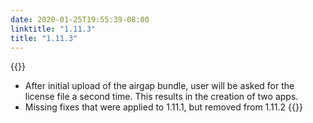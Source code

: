 ```yaml
---
date: 2020-01-25T19:55:39-08:00
linktitle: "1.11.3"
title: "1.11.3"
---
```


{{<fixes>}}
  - After initial upload of the airgap bundle, user will be asked for the license file a second time. This results in the creation of two apps.
  - Missing fixes that were applied to 1.11.1, but removed from 1.11.2
{{</fixes>}}
